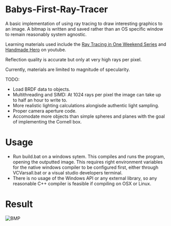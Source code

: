 # Babys-First-Ray-Tracer

A basic implementation of using ray tracing to draw interesting graphics to an image. A bitmap is written and saved rather than an OS specific window to remain reasonably system agnostic.

Learning materials used include the [Ray Tracing in One Weekend Series](https://raytracing.github.io/) and [Handmade Hero](https://handmadehero.org/) on youtube.

Reflection quality is accurate but only at very high rays per pixel.

Currently, materials are limited to magnitude of specularity. 

TODO:
- Load BRDF data to objects.
- Multithreading and SIMD: At 1024 rays per pixel the image can take up to half an hour to write to.
- More realistic lighting calculations alongisde authentic light sampling.
- Proper camera aperture code.
- Accomodate more objects than simple spheres and planes with the goal of implementing the Cornell box.

# Usage 
- Run build.bat on a windows sytem. This compiles and runs the program, opening the outputted image. This requires right environment variables for the native windows compiler to be configured first, either through VCVarsall.bat or a visual studio developers terminal.
- There is no usage of the Windows API or any external library, so any reasonable C++ compiler is feasible if compiling on OSX or Linux.

# Result 
![BMP](./data/test.bmp)
